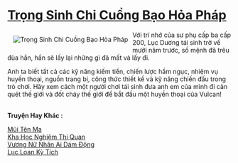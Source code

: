 <a href="https://truyenwiki.net/trong-sinh-chi-cuong-bao-hoa-phap.35665/" title="Trọng Sinh Chi Cuồng Bạo Hỏa Pháp"><h1>Trọng Sinh Chi Cuồng Bạo Hỏa Pháp</h1></a><div style="display:table"><img align="right" style="float: left; padding: 10px;" src="https://truyenwiki.net/a/img/str/src/35665.jpg" alt="Trọng Sinh Chi Cuồng Bạo Hỏa Pháp">Với trí nhớ của sư phụ cấp ba cấp 200, Lục Dương tái sinh trở về mười năm trước, số mệnh đã trêu đùa hắn, hắn sẽ lấy lại những gì đã mất và lấy đi.<p></p> Anh ta biết tất cả các kỹ năng kiếm tiền, chiến lược hầm ngục, nhiệm vụ huyền thoại, nguồn trang bị, công thức thiết kế và kỹ năng chiến đấu trong trò chơi. Hãy xem cách một người chơi tái sinh đưa anh em của mình đi càn quét thế giới và đốt cháy thế giới để bắt đầu một huyền thoại của Vulcan!</div><p><br><b>Truyện Hay Khác :</b></p><a href="https://truyenwiki.net/mui-ten-ma.35500/" alt="Mũi Tên Ma">Mũi Tên Ma</a><br/><a href="https://github.com/nownovels/topcv/tree/master/truyenhay/35493" alt="Kha Học Nghiệm Thi Quan">Kha Học Nghiệm Thi Quan</a><br/><a href="https://github.com/nownovels/topcv/tree/master/truyenhay/35052" alt="Vương Nữ Nhân Ai Dám Động">Vương Nữ Nhân Ai Dám Động</a><br/><a href="https://sangtacviet.wordpress.com/2020/10/22/luc-loan-ky-tich/" alt="Lục Loan Kỳ Tích">Lục Loan Kỳ Tích</a><br/>